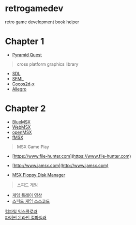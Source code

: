 # retrogamedev
retro game development book helper

# Chapter 1
* [Pyramid Quest](https://webmsx.org/?ROM=https://github.com/pdpdds/ubox_example/releases/download/v1.0/pyramid.rom)

> cross platform graphics library
* [SDL](https://www.libsdl.org/)
* [SFML](https://www.sfml-dev.org/)
* [Cocos2d-x](cocos2d-x)
* [Allegro](https://liballeg.org/)

# Chapter 2
*  [BlueMSX](http://bluemsx.msxblue.com/download.html)
*  [WebMSX](https://webmsx.org/)
*  [openMSX](https://openmsx.org/)
*  [fMSX](https://fms.komkon.org/fMSX/)

> MSX Game Play
* [https://www.file-hunter.com](https://www.file-hunter.com)
* [http://www.jamsx.com](http://www.jamsx.com)

 * [MSX Floppy Disk Manager](https://sonono.net/blog/2021/03/04/msx-floppy-disk-manager%ef%bc%88%ce%b1%e7%89%88%ef%bc%89%e3%81%ae%e5%85%ac%e9%96%8b/)

> 스피드 게임
 * [게임 플레이 영상](https://www.youtube.com/watch?v=XLkCvbMeQgM)
 * [스피드 게임 소스코드](https://github.com/imays76/SpeedGame)

[컴파일 익스플로러](https://godbolt.org/)  
[파이썬 온라인 컴파일러](https://www.programiz.com/python-programming/online-compiler/)
